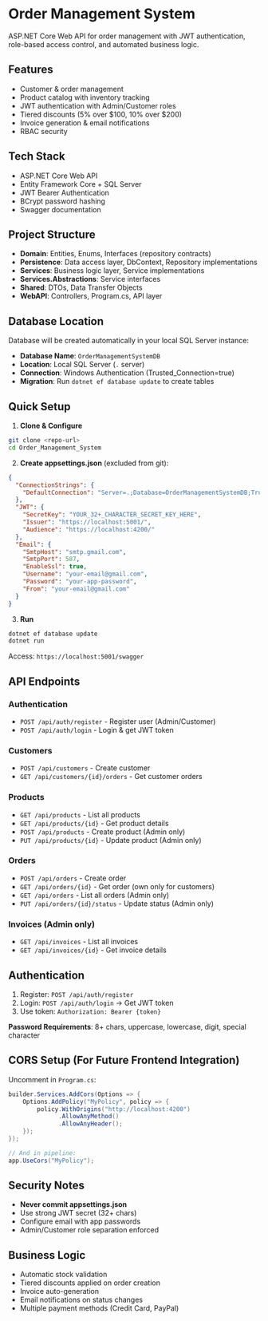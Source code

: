 # Order Management System

ASP.NET Core Web API for order management with JWT authentication, role-based access control, and automated business logic.

## Features

- Customer & order management
- Product catalog with inventory tracking
- JWT authentication with Admin/Customer roles
- Tiered discounts (5% over $100, 10% over $200)
- Invoice generation & email notifications
- RBAC security

## Tech Stack

- ASP.NET Core Web API
- Entity Framework Core + SQL Server
- JWT Bearer Authentication
- BCrypt password hashing
- Swagger documentation

## Project Structure

- **Domain**: Entities, Enums, Interfaces (repository contracts)
- **Persistence**: Data access layer, DbContext, Repository implementations
- **Services**: Business logic layer, Service implementations
- **Services.Abstractions**: Service interfaces
- **Shared**: DTOs, Data Transfer Objects
- **WebAPI**: Controllers, Program.cs, API layer

## Database Location

Database will be created automatically in your local SQL Server instance:
- **Database Name**: `OrderManagementSystemDB`
- **Location**: Local SQL Server (`.` server)
- **Connection**: Windows Authentication (Trusted_Connection=true)
- **Migration**: Run `dotnet ef database update` to create tables

## Quick Setup

1. **Clone & Configure**
```bash
git clone <repo-url>
cd Order_Management_System
```

2. **Create appsettings.json** (excluded from git):
```json
{
  "ConnectionStrings": {
    "DefaultConnection": "Server=.;Database=OrderManagementSystemDB;Trusted_Connection=true;TrustServerCertificate=true"
  },
  "JWT": {
    "SecretKey": "YOUR_32+_CHARACTER_SECRET_KEY_HERE",
    "Issuer": "https://localhost:5001/",
    "Audience": "https://localhost:4200/"
  },
  "Email": {
    "SmtpHost": "smtp.gmail.com",
    "SmtpPort": 587,
    "EnableSsl": true,
    "Username": "your-email@gmail.com",
    "Password": "your-app-password",
    "From": "your-email@gmail.com"
  }
}
```

3. **Run**
```bash
dotnet ef database update
dotnet run
```

Access: `https://localhost:5001/swagger`

## API Endpoints

### Authentication
- `POST /api/auth/register` - Register user (Admin/Customer)
- `POST /api/auth/login` - Login & get JWT token

### Customers
- `POST /api/customers` - Create customer
- `GET /api/customers/{id}/orders` - Get customer orders 

### Products
- `GET /api/products` - List all products
- `GET /api/products/{id}` - Get product details
- `POST /api/products` - Create product (Admin only)
- `PUT /api/products/{id}` - Update product (Admin only)

### Orders
- `POST /api/orders` - Create order
- `GET /api/orders/{id}` - Get order (own only for customers)
- `GET /api/orders` - List all orders (Admin only)
- `PUT /api/orders/{id}/status` - Update status (Admin only)

### Invoices (Admin only)
- `GET /api/invoices` - List all invoices
- `GET /api/invoices/{id}` - Get invoice details

## Authentication

1. Register: `POST /api/auth/register`
2. Login: `POST /api/auth/login` → Get JWT token
3. Use token: `Authorization: Bearer {token}`

**Password Requirements**: 8+ chars, uppercase, lowercase, digit, special character

## CORS Setup (For Future Frontend Integration)

Uncomment in `Program.cs`:
```csharp
builder.Services.AddCors(Options => {
    Options.AddPolicy("MyPolicy", policy => {
        policy.WithOrigins("http://localhost:4200")
              .AllowAnyMethod()
              .AllowAnyHeader();
    });
});

// And in pipeline:
app.UseCors("MyPolicy");
```

## Security Notes

- **Never commit appsettings.json**
- Use strong JWT secret (32+ chars)
- Configure email with app passwords
- Admin/Customer role separation enforced

## Business Logic

- Automatic stock validation
- Tiered discounts applied on order creation
- Invoice auto-generation
- Email notifications on status changes
- Multiple payment methods (Credit Card, PayPal)
